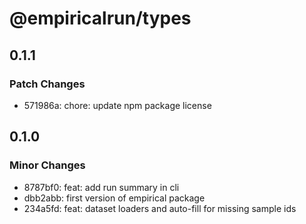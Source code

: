 # @empiricalrun/types

## 0.1.1

### Patch Changes

- 571986a: chore: update npm package license

## 0.1.0

### Minor Changes

- 8787bf0: feat: add run summary in cli
- dbb2abb: first version of empirical package
- 234a5fd: feat: dataset loaders and auto-fill for missing sample ids
